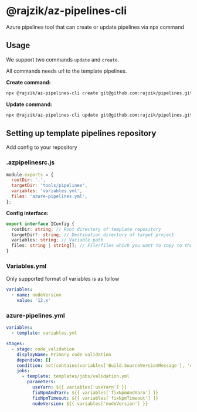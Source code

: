 # @rajzik/az-pipelines-cli

Azure pipelines tool that can create or update pipelines via npx command

## Usage

We support two commands `update` and `create`.

All commands needs url to the template pipelines.

**Create command:**

```bash
npx @rajzik/az-pipelines-cli create git@github.com:rajzik/pipelines.git
```

**Update command:**

```bash
npx @rajzik/az-pipelines-cli update git@github.com:rajzik/pipelines.git
```

## Setting up template pipelines repository

Add config to your repository

### .azpipelinesrc.js

```js
module.exports = {
  rootDir: '.',
  targetDir: 'tools/pipelines',
  variables: 'variables.yml',
  files: 'azure-pipelines.yml',
};
```

**Config interface:**

```ts
export interface IConfig {
  rootDir: string; // Root directory of template repository
  targetDir?: string; // Destination directory of target project
  variables: string; // Variable path
  files: string | string[]; // File/files which you want to copy to the target project
}
```

### Variables.yml

Only supported format of variables is as follow

```yml
variables:
  - name: nodeVersion
    value: '12.x'
```

### azure-pipelines.yml

```yml
variables:
  - template: variables.yml

stages:
  - stage: code_validation
    displayName: Primary code validation
    dependsOn: []
    condition: not(contains(variables['Build.SourceVersionMessage'], 'ci skip'))
    jobs:
      - template: templates/jobs/validation.yml
        parameters:
          useYarn: ${{ variables['useYarn'] }}
          fixNpmAndYarn: ${{ variables['fixNpmAndYarn'] }}
          fixNpmTimeout: ${{ variables['fixNpmTimeout'] }}
          nodeVersion: ${{ variables['nodeVersion'] }}
```
